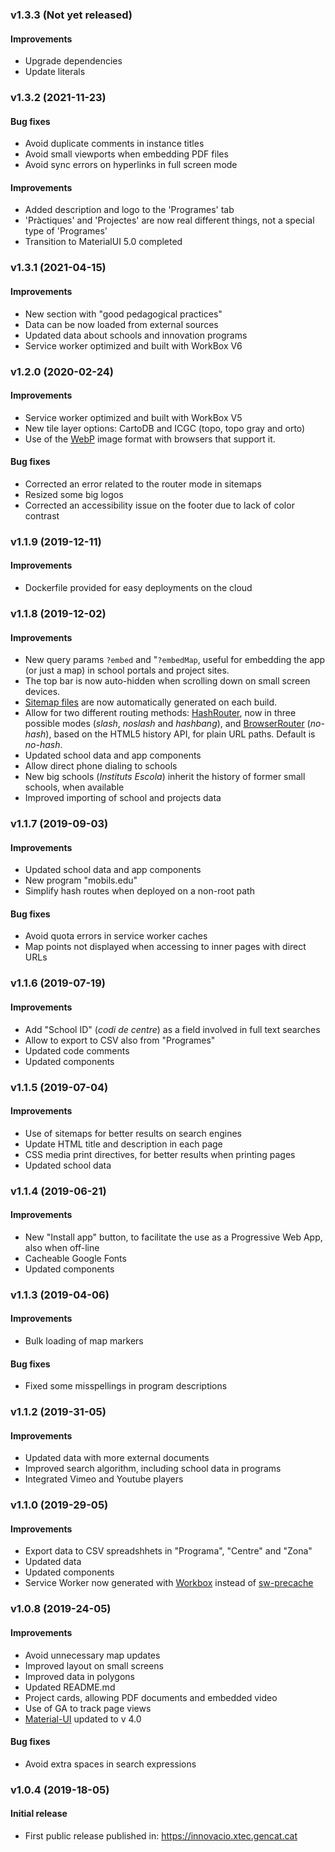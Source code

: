 ### v1.3.3 (Not yet released)
#### Improvements
- Upgrade dependencies
- Update literals

### v1.3.2 (2021-11-23)
#### Bug fixes
- Avoid duplicate comments in instance titles
- Avoid small viewports when embedding PDF files
- Avoid sync errors on hyperlinks in full screen mode

#### Improvements
- Added description and logo to the 'Programes' tab
- 'Pràctiques' and 'Projectes' are now real different things, not a special type of 'Programes'
- Transition to MaterialUI 5.0 completed

### v1.3.1 (2021-04-15)
#### Improvements
- New section with "good pedagogical practices"
- Data can be now loaded from external sources
- Updated data about schools and innovation programs
- Service worker optimized and built with WorkBox V6

### v1.2.0 (2020-02-24)
#### Improvements
- Service worker optimized and built with WorkBox V5
- New tile layer options: CartoDB and ICGC (topo, topo gray and orto)
- Use of the [WebP](https://developers.google.com/speed/webp) image format with browsers that support it.

#### Bug fixes
- Corrected an error related to the router mode in sitemaps
- Resized some big logos
- Corrected an accessibility issue on the footer due to lack of color contrast

### v1.1.9 (2019-12-11)
#### Improvements
- Dockerfile provided for easy deployments on the cloud

### v1.1.8 (2019-12-02)
#### Improvements
- New query params `?embed` and "`?embedMap`, useful for embedding the app (or just a map) in school portals and project sites.
- The top bar is now auto-hidden when scrolling down on small screen devices.
- [Sitemap files](https://en.wikipedia.org/wiki/Sitemaps) are now automatically generated on each build.
- Allow for two different routing methods: [HashRouter](https://reacttraining.com/react-router/web/api/HashRouter), now in three possible modes (_slash_, _noslash_ and _hashbang_), and [BrowserRouter](https://reacttraining.com/react-router/web/api/BrowserRouter) (_no-hash_), based on the HTML5 history API, for plain URL paths. Default is _no-hash_.
- Updated school data and app components
- Allow direct phone dialing to schools
- New big schools (_Instituts Escola_) inherit the history of former small schools, when available
- Improved importing of school and projects data

### v1.1.7 (2019-09-03)
#### Improvements
- Updated school data and app components
- New program "mobils.edu"
- Simplify hash routes when deployed on a non-root path

#### Bug fixes
- Avoid quota errors in service worker caches
- Map points not displayed when accessing to inner pages with direct URLs

### v1.1.6 (2019-07-19)
#### Improvements
- Add "School ID" (_codi de centre_) as a field involved in full text searches
- Allow to export to CSV also from "Programes"
- Updated code comments
- Updated components

### v1.1.5 (2019-07-04)
#### Improvements
- Use of sitemaps for better results on search engines
- Update HTML title and description in each page
- CSS media print directives, for better results when printing pages
- Updated school data

### v1.1.4 (2019-06-21)
#### Improvements
- New "Install app" button, to facilitate the use as a Progressive Web App, also when off-line
- Cacheable Google Fonts
- Updated components

### v1.1.3 (2019-04-06)
#### Improvements
- Bulk loading of map markers

#### Bug fixes
- Fixed some misspellings in program descriptions

### v1.1.2 (2019-31-05)
#### Improvements
- Updated data with more external documents
- Improved search algorithm, including school data in programs
- Integrated Vimeo and Youtube players

### v1.1.0 (2019-29-05)
#### Improvements
- Export data to CSV spreadshhets in "Programa", "Centre" and "Zona"
- Updated data
- Updated components
- Service Worker now generated with [Workbox](https://developers.google.com/web/tools/workbox/) instead of [sw-precache](https://github.com/GoogleChromeLabs/sw-precache)

### v1.0.8 (2019-24-05)
#### Improvements
- Avoid unnecessary map updates
- Improved layout on small screens
- Improved data in polygons
- Updated README.md
- Project cards, allowing PDF documents and embedded video
- Use of GA to track page views
- [Material-UI](https://material-ui.com/) updated to v 4.0

#### Bug fixes
- Avoid extra spaces in search expressions

### v1.0.4 (2019-18-05)
#### Initial release
- First public release published in: https://innovacio.xtec.gencat.cat
